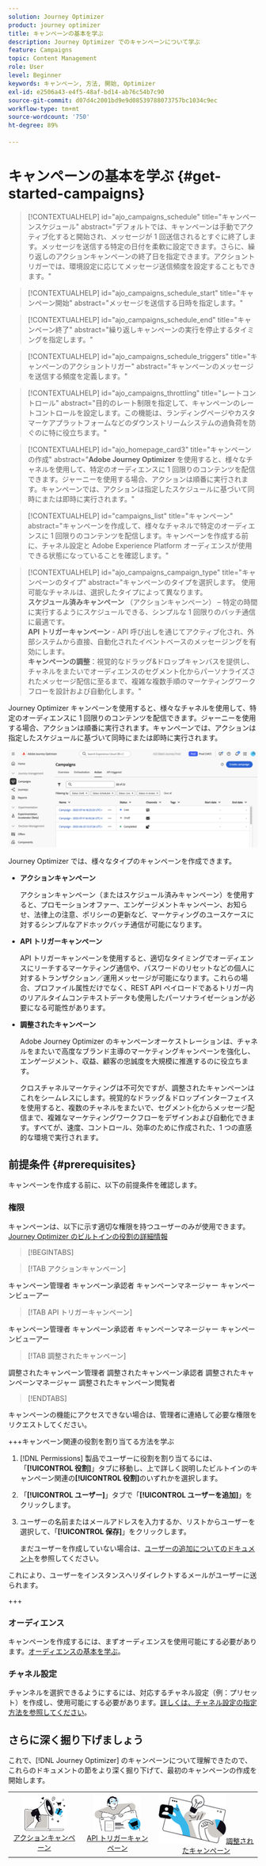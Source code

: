 ```yaml
---
solution: Journey Optimizer
product: journey optimizer
title: キャンペーンの基本を学ぶ
description: Journey Optimizer でのキャンペーンについて学ぶ
feature: Campaigns
topic: Content Management
role: User
level: Beginner
keywords: キャンペーン, 方法, 開始, Optimizer
exl-id: e2506a43-e4f5-48af-bd14-ab76c54b7c90
source-git-commit: d07d4c2001bd9e9d08539788073757bc1034c9ec
workflow-type: tm+mt
source-wordcount: '750'
ht-degree: 89%

---
```


# キャンペーンの基本を学ぶ {#get-started-campaigns}

>[!CONTEXTUALHELP]
>id="ajo_campaigns_schedule"
>title="キャンペーンスケジュール"
>abstract="デフォルトでは、キャンペーンは手動でアクティブ化すると開始され、メッセージが 1 回送信されるとすぐに終了します。メッセージを送信する特定の日付を柔軟に設定できます。さらに、繰り返しのアクションキャンペーンの終了日を指定できます。アクショントリガーでは、環境設定に応じてメッセージ送信頻度を設定することもできます。"

>[!CONTEXTUALHELP]
>id="ajo_campaigns_schedule_start"
>title="キャンペーン開始"
>abstract="メッセージを送信する日時を指定します。"

>[!CONTEXTUALHELP]
>id="ajo_campaigns_schedule_end"
>title="キャンペーン終了"
>abstract="繰り返しキャンペーンの実行を停止するタイミングを指定します。"

>[!CONTEXTUALHELP]
>id="ajo_campaigns_schedule_triggers"
>title="キャンペーンのアクショントリガー"
>abstract="キャンペーンのメッセージを送信する頻度を定義します。"

>[!CONTEXTUALHELP]
>id="ajo_campaigns_throttling"
>title="レートコントロール"
>abstract="目的のレート制限を指定して、キャンペーンのレートコントロールを設定します。この機能は、ランディングページやカスタマーケアプラットフォームなどのダウンストリームシステムの過負荷を防ぐのに特に役立ちます。"

>[!CONTEXTUALHELP]
>id="ajo_homepage_card3"
>title="キャンペーンの作成"
>abstract="**Adobe Journey Optimizer** を使用すると、様々なチャネルを使用して、特定のオーディエンスに 1 回限りのコンテンツを配信できます。ジャーニーを使用する場合、アクションは順番に実行されます。キャンペーンでは、アクションは指定したスケジュールに基づいて同時にまたは即時に実行されます。"

>[!CONTEXTUALHELP]
>id="campaigns_list"
>title="キャンペーン"
>abstract="キャンペーンを作成して、様々なチャネルで特定のオーディエンスに 1 回限りのコンテンツを配信します。キャンペーンを作成する前に、チャネル設定と Adobe Experience Platform オーディエンスが使用できる状態になっていることを確認します。"

>[!CONTEXTUALHELP]
>id="ajo_campaigns_campaign_type"
>title="キャンペーンのタイプ"
>abstract="キャンペーンのタイプを選択します。 使用可能なチャネルは、選択したタイプによって異なります。 <br>**スケジュール済みキャンペーン** （アクションキャンペーン） – 特定の時間に実行するようにスケジュールできる、シンプルな 1 回限りのバッチ通信に最適です。<br>**API トリガーキャンペーン** - API 呼び出しを通じてアクティブ化され、外部システムから直接、自動化されたイベントベースのメッセージングを有効にします。<br>**キャンペーンの調整**：視覚的なドラッグ&amp;ドロップキャンバスを提供し、チャネルをまたいでオーディエンスのセグメント化からパーソナライズされたメッセージ配信に至るまで、複雑な複数手順のマーケティングワークフローを設計および自動化します。"

Journey Optimizer キャンペーンを使用すると、様々なチャネルを使用して、特定のオーディエンスに 1 回限りのコンテンツを配信できます。ジャーニーを使用する場合、アクションは順番に実行されます。キャンペーンでは、アクションは指定したスケジュールに基づいて同時にまたは即時に実行されます。

![](assets/gs-campaigns.png)

Journey Optimizer では、様々なタイプのキャンペーンを作成できます。

* **アクションキャンペーン**

  アクションキャンペーン（またはスケジュール済みキャンペーン）を使用すると、プロモーションオファー、エンゲージメントキャンペーン、お知らせ、法律上の注意、ポリシーの更新など、マーケティングのユースケースに対するシンプルなアドホックバッチ通信が可能になります。

* **API トリガーキャンペーン**

  API トリガーキャンペーンを使用すると、適切なタイミングでオーディエンスにリーチするマーケティング通信や、パスワードのリセットなどの個人に対するトランザクション／運用メッセージが可能になります。これらの場合、プロファイル属性だけでなく、REST API ペイロードであるトリガー内のリアルタイムコンテキストデータも使用したパーソナライゼーションが必要になる可能性があります。

* **調整されたキャンペーン**

  Adobe Journey Optimizer のキャンペーンオーケストレーションは、チャネルをまたいで高度なブランド主導のマーケティングキャンペーンを強化し、エンゲージメント、収益、顧客の忠誠度を大規模に推進するのに役立ちます。

  クロスチャネルマーケティングは不可欠ですが、調整されたキャンペーンはこれをシームレスにします。視覚的なドラッグ＆ドロップインターフェイスを使用すると、複数のチャネルをまたいで、セグメント化からメッセージ配信まで、複雑なマーケティングワークフローをデザインおよび自動化できます。すべてが、速度、コントロール、効率のために作成された、1 つの直感的な環境で実行されます。

## 前提条件 {#prerequisites}

キャンペーンを作成する前に、以下の前提条件を確認します。

### 権限

キャンペーンは、以下に示す適切な権限を持つユーザーのみが使用できます。[Journey Optimizer のビルトインの役割の詳細情報](../administration/ootb-product-profiles.md)

>[!BEGINTABS]

>[!TAB アクションキャンペーン]

キャンペーン管理者
キャンペーン承認者
キャンペーンマネージャー
キャンペーンビューアー

>[!TAB API トリガーキャンペーン]

キャンペーン管理者
キャンペーン承認者
キャンペーンマネージャー
キャンペーンビューアー

>[!TAB 調整されたキャンペーン]

調整されたキャンペーン管理者
調整されたキャンペーン承認者
調整されたキャンペーンマネージャー
調整されたキャンペーン閲覧者

>[!ENDTABS]

キャンペーンの機能にアクセスできない場合は、管理者に連絡して必要な権限をリクエストしてください。

+++キャンペーン関連の役割を割り当てる方法を学ぶ

1. [!DNL Permissions] 製品でユーザーに役割を割り当てるには、「**[!UICONTROL 役割]**」タブに移動し、上で詳しく説明したビルトインのキャンペーン関連の&#x200B;**[!UICONTROL 役割]**&#x200B;のいずれかを選択します。

1. 「**[!UICONTROL ユーザー]**」タブで「**[!UICONTROL ユーザーを追加]**」をクリックします。

1. ユーザーの名前またはメールアドレスを入力するか、リストからユーザーを選択して、「**[!UICONTROL 保存]**」をクリックします。

   まだユーザーを作成していない場合は、[ユーザーの追加についてのドキュメント](https://experienceleague.adobe.com/ja/docs/experience-platform/access-control/ui/users)を参照してください。

これにより、ユーザーをインスタンスへリダイレクトするメールがユーザーに送られます。

+++

### オーディエンス

キャンペーンを作成するには、まずオーディエンスを使用可能にする必要があります。[オーディエンスの基本を学ぶ](../audience/about-audiences.md)。

### チャネル設定

チャンネルを選択できるようにするには、対応するチャネル設定（例：プリセット）を作成し、使用可能にする必要があります。[詳しくは、チャネル設定の指定方法を参照してください](../configuration/channel-surfaces.md)。

## さらに深く掘り下げましょう

これで、[!DNL Journey Optimizer] のキャンペーンについて理解できたので、これらのドキュメントの節をより深く掘り下げて、最初のキャンペーンの作成を開始します。

<table style="table-layout:fixed"><tr style="border: 0; text-align: center;">
<td><a href="create-campaign.md"><img width="70%" alt="アクションキャンペーン" src="assets/do-not-localize/gs-action-campaign.png"></a><br/><a href="create-campaign.md">アクションキャンペーン</a></td>
<td><a href="api-triggered-campaigns.md"><img width="70%" alt="SMS" src="assets/do-not-localize/gs-api-triggered-campaign.png"></a><br/><a href="api-triggered-campaigns.md">API トリガーキャンペーン</a></td>
<td><a href="../orchestrated/gs-orchestrated-campaigns.md"><img width="70%" alt="プッシュ" src="assets/do-not-localize/gs-orchestrated-campaign.png"></a><a href="../orchestrated/gs-orchestrated-campaigns.md">調整されたキャンペーン</a></td>
</tr></table>
